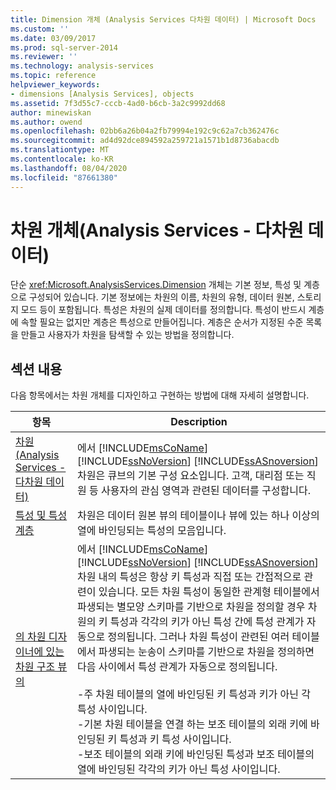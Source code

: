 ```yaml
---
title: Dimension 개체 (Analysis Services 다차원 데이터) | Microsoft Docs
ms.custom: ''
ms.date: 03/09/2017
ms.prod: sql-server-2014
ms.reviewer: ''
ms.technology: analysis-services
ms.topic: reference
helpviewer_keywords:
- dimensions [Analysis Services], objects
ms.assetid: 7f3d55c7-cccb-4ad0-b6cb-3a2c9992dd68
author: minewiskan
ms.author: owend
ms.openlocfilehash: 02bb6a26b04a2fb79994e192c9c62a7cb362476c
ms.sourcegitcommit: ad4d92dce894592a259721a1571b1d8736abacdb
ms.translationtype: MT
ms.contentlocale: ko-KR
ms.lasthandoff: 08/04/2020
ms.locfileid: "87661380"
---
```

# <a name="dimension-objects-analysis-services---multidimensional-data"></a>차원 개체(Analysis Services - 다차원 데이터)
  단순 <xref:Microsoft.AnalysisServices.Dimension> 개체는 기본 정보, 특성 및 계층으로 구성되어 있습니다. 기본 정보에는 차원의 이름, 차원의 유형, 데이터 원본, 스토리지 모드 등이 포함됩니다. 특성은 차원의 실제 데이터를 정의합니다. 특성이 반드시 계층에 속할 필요는 없지만 계층은 특성으로 만들어집니다. 계층은 순서가 지정된 수준 목록을 만들고 사용자가 차원을 탐색할 수 있는 방법을 정의합니다.  
  
## <a name="in-this-section"></a>섹션 내용  
 다음 항목에서는 차원 개체를 디자인하고 구현하는 방법에 대해 자세히 설명합니다.  
  
|항목|Description|  
|-----------|-----------------|  
|[차원&#40;Analysis Services - 다차원 데이터&#41;](dimensions-analysis-services-multidimensional-data.md)|에서 [!INCLUDE[msCoName](../../includes/msconame-md.md)] [!INCLUDE[ssNoVersion](../../includes/ssnoversion-md.md)] [!INCLUDE[ssASnoversion](../../includes/ssasnoversion-md.md)] 차원은 큐브의 기본 구성 요소입니다. 고객, 대리점 또는 직원 등 사용자의 관심 영역과 관련된 데이터를 구성합니다.|  
|[특성 및 특성 계층](attributes-and-attribute-hierarchies.md)|차원은 데이터 원본 뷰의 테이블이나 뷰에 있는 하나 이상의 열에 바인딩되는 특성의 모음입니다.|  
|[의 차원 디자이너에 있는 차원 구조 뷰의](attribute-relationships.md)|에서 [!INCLUDE[msCoName](../../includes/msconame-md.md)] [!INCLUDE[ssNoVersion](../../includes/ssnoversion-md.md)] [!INCLUDE[ssASnoversion](../../includes/ssasnoversion-md.md)] 차원 내의 특성은 항상 키 특성과 직접 또는 간접적으로 관련이 있습니다. 모든 차원 특성이 동일한 관계형 테이블에서 파생되는 별모양 스키마를 기반으로 차원을 정의할 경우 차원의 키 특성과 각각의 키가 아닌 특성 간에 특성 관계가 자동으로 정의됩니다. 그러나 차원 특성이 관련된 여러 테이블에서 파생되는 눈송이 스키마를 기반으로 차원을 정의하면 다음 사이에서 특성 관계가 자동으로 정의됩니다.<br /><br /> -주 차원 테이블의 열에 바인딩된 키 특성과 키가 아닌 각 특성 사이입니다.<br />-기본 차원 테이블을 연결 하는 보조 테이블의 외래 키에 바인딩된 키 특성과 키 특성 사이입니다.<br />-보조 테이블의 외래 키에 바인딩된 특성과 보조 테이블의 열에 바인딩된 각각의 키가 아닌 특성 사이입니다.|  
  
  
